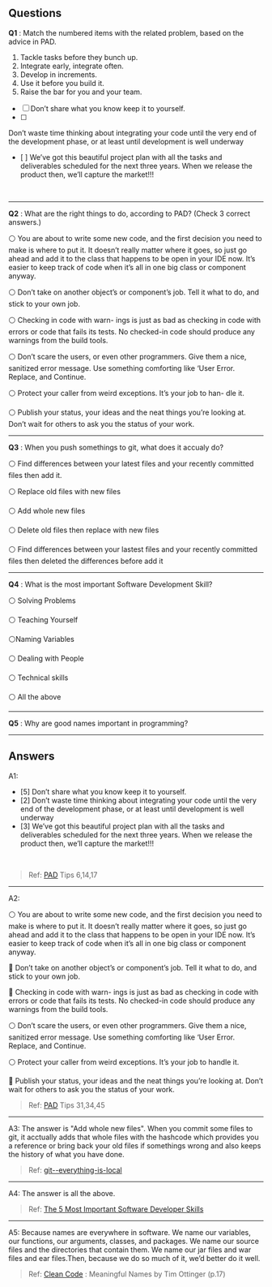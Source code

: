 Questions
---

**Q1** : Match the numbered items with the related problem, based on the advice in PAD. 

1. Tackle tasks before they bunch up.    
2. Integrate early, integrate often.    
3. Develop in increments.    
4. Use it before you build it.    
5. Raise the bar for you and your team.    
    
- [ ]  Don’t share what you know keep it to yourself.<BR>
- [ ] 
Don’t waste time thinking about integrating your code until the very end of the development phase, or at least until development is well underway <BR>
- [ ] 
We’ve got this beautiful project plan with all the tasks and deliverables scheduled for the next three years. When we release the product then, we’ll capture the market!!!
<BR>

***
**Q2** : What are the right things to do, according to PAD? (Check 3 correct answers.)

:white_circle:  You are about to write some new code, and the first decision you need to make is where to put it. It doesn’t really matter where it goes, so just go ahead and add it to the class that happens to be open in your IDE now. It’s easier to keep track of code when it’s all in one big class or component anyway. <BR>

:white_circle:  Don’t take on another object’s or component’s job. Tell it what to do, and stick to your own job. <BR>

:white_circle:  Checking in code with warn- ings is just as bad as checking in code with errors or code that fails its tests. No checked-in code should produce any warnings from the build tools. <BR>

:white_circle:  Don’t scare the users, or even other programmers. Give them a nice, sanitized error message. Use something comforting like ‘User Error. Replace, and Continue. <BR>

:white_circle:  Protect your caller from weird exceptions. It’s your job to han- dle it. <BR>

:white_circle: Publish your status, your ideas and the neat things you’re looking at. Don’t wait for others to ask you the status of your work. <BR>

***
**Q3** : When you push somethings to git, what does it accualy do?

:white_circle: Find differences between your latest files and your recently committed files then add it. <BR>

:white_circle: Replace old files with new files <BR>

:white_circle: Add whole new files <BR>

:white_circle: Delete old files then replace with new files <BR>

:white_circle: Find differences between your lastest files and your recently committed files then deleted the differences before add it <BR>

***
**Q4** : What is the most important Software Development Skill?

:white_circle: Solving Problems<BR>

:white_circle: Teaching Yourself <BR>

:white_circle:Naming Variables <BR>

:white_circle: Dealing with People <BR>

:white_circle: Technical skills<BR>

:white_circle: All the above <BR>

***
**Q5** : Why are good names important in programming?


---
Answers
---
 A1: 
- [5]  Don’t share what you know keep it to yourself.<BR>
- [2] 
Don’t waste time thinking about integrating your code until the very end of the development phase, or at least until development is well underway <BR>
- [3] 
We’ve got this beautiful project plan with all the tasks and deliverables scheduled for the next three years. When we release the product then, we’ll capture the market!!!
<BR>

>Ref: [PAD]() Tips 6,14,17

***
A2: 

:white_circle:  You are about to write some new code, and the first decision you need to make is where to put it. It doesn’t really matter where it goes, so just go ahead and add it to the class that happens to be open in your IDE now. It’s easier to keep track of code when it’s all in one big class or component anyway. <BR>

:radio_button:  Don’t take on another object’s or component’s job. Tell it what to do, and stick to your own job. <BR>

:radio_button:  Checking in code with warn- ings is just as bad as checking in code with errors or code that fails its tests. No checked-in code should produce any warnings from the build tools. <BR>

:white_circle:  Don’t scare the users, or even other programmers. Give them a nice, sanitized error message. Use something comforting like ‘User Error. Replace, and Continue. <BR>

:white_circle:  Protect your caller from weird exceptions. It’s your job to handle it. <BR>

:radio_button: Publish your status, your ideas and the neat things you’re looking at. Don’t wait for others to ask you the status of your work. <BR>

>Ref: [PAD]() Tips  31,34,45

***
A3: The answer is "Add whole new files". When you commit some files to git, it acctually adds that whole files with the hashcode which provides you a reference or bring back your old files if somethings wrong and also keeps the history of what you have done.

>Ref: [git--everything-is-local](https://git-scm.com/docs/git-push)

***
A4: The answer is all the above.

>Ref: [The 5 Most Important Software Developer Skills](https://simpleprogrammer.com/the-4-most-important-skills-for-a-software-developer/#solving-problems)

***
A5: Because names are everywhere in software. We name our variables, our functions, our arguments, classes, and packages. We name our source files and the directories that contain them. We name our jar files and war files and ear files.Then, because we do so much of it, we’d better do it well. 

>Ref: [Clean Code](https://www.investigatii.md/uploads/resurse/Clean_Code.pdf) : Meaningful Names by Tim Ottinger (p.17)
